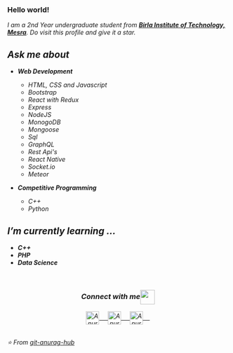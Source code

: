
<!--
**git-anurag-hub/git-anurag-hub** is a ✨ _special_ ✨ repository because its `README.md` (this file) appears on your GitHub profile.

Here are some ideas to get you started:

- 🌱 I’m currently learning ...
- 👯 I’m looking to collaborate on ...
- 🤔 I’m looking for help with ...
- 💬 Ask me about ...
- 📫 How to reach me: ...
- 😄 Pronouns: ...
- ⚡ Fun fact: ...
-->

### Hello world!
<em>I am a 2nd Year undergraduate student from <a href="https://www.bitmesra.ac.in/"><b>Birla Institute of Technology, Mesra</b></a>. Do visit this profile and give it a star.
 <br/>
## Ask me about 
- **Web Development**
	- HTML, CSS and Javascript 
	- Bootstrap
	- React with Redux 
	- Express
 	- NodeJS 
	- MonogoDB
	- Mongoose
	- Sql
	- GraphQL
	- Rest Api's
	- React Native 
	- Socket.io
	- Meteor
  
- **Competitive Programming**
	- C++
	- Python


## I’m currently learning ...
- **C++**
- **PHP**
- **Data Science**
<br/>


<div align="center">
  <h3 align="center">Connect with me<img align="center" src="https://github.com/rajput2107/rajput2107/blob/master/Assets/Handshake.gif" height="33px" /></h3> 
</div>
<p align="center">
 <a href="https://www.linkedin.com/in/anurag-gupta-40912a198/" target="blank">
  <img align="center" alt="Anurag's LinkedIn" width="30px" src="https://www.vectorlogo.zone/logos/linkedin/linkedin-icon.svg" /> &nbsp; &nbsp;
 </a>
 <a href="https://www.instagram.com/anurag_.gupta/" target="blank">
  <img align="center" alt="Anurag's Instagram" width="30px" src="https://www.vectorlogo.zone/logos/instagram/instagram-icon.svg" /> &nbsp; &nbsp;
 </a>
 <a href="https://twitter.com/guptaanurag121" target="blank">
  <img align="center" alt="Anurag's Twitter" width="30px" src="https://www.vectorlogo.zone/logos/twitter/twitter-official.svg" /> &nbsp; &nbsp;
 </a>
  <br/>
  <br/>
</p>

⭐️ From [git-anurag-hub](https://github.com/git-anurag-hub)
